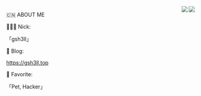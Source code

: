 <img src="https://github-profile-summary-cards.vercel.app/api/cards/profile-details?username=gsh3ll&theme=nord_dark" align="right"/>

<img src="https://github-profile-trophy.vercel.app/?username=gsh3ll&theme=nord&row=1&column=9" align="right"/>

🇨🇳 ABOUT ME

🧑🏻‍💻 Nick: 

「gsh3ll」

🚀 Blog: 

https://gsh3ll.top

💖 Favorite: 

「Pet, Hacker」






<!-- <img src="https://github-readme-stats.vercel.app/api?username=gsh3ll&theme=nord&count_private=true&show_icons=true&line_height=30" align="right"/> -->
<!-- ![marionxue's github stats](https://github-readme-stats.vercel.app/api?username=gsh3ll&theme=radical) 
 -->
